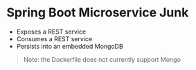 # Spring Boot Microservice Junk

- Exposes a REST service
- Consumes a REST service
- Persists into an embedded MongoDB

>Note: the Dockerfile does not currently support Mongo